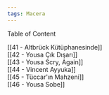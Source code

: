 ```yaml
---  
tags: Macera  
---  
```

  
Table of Content  
  
[[41 - Altbrück Kütüphanesinde]]  
[[42 - Yousa Çık Dışarı]]  
[[43 - Yousa Scry, Again]]  
[[44 - Vincent Ayyuka]]  
[[45 - Tüccar'ın Mahzeni]]  
[[46 - Yousa Sobe]]